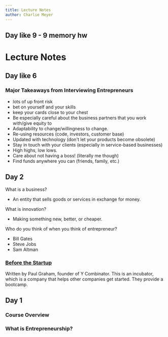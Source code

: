 ```yaml
---
title: Lecture Notes
author: Charlie Meyer
---
```


## Day like 9 - 9 memory hw



# Lecture Notes

## Day like 6

### Major Takeaways from Interviewing Entrepreneurs

- lots of up front risk
- bet on yourself and your skills
- keep your cards close to your chest
- Be especially careful about the business partners that you work with/give equity to 
- Adaptability to change/willingness to change. 
- Re-using resources (code, investors, customer base)
- Updated with technology (don't let your products become obsolete)
- Stay in touch with your clients (especially in service-based businesses)
- High highs, low lows. 
- Care about not having a boss! (literally me though)
- Find funds anywhere you can (friends, family, etc.)



## Day 2

What is a business? 
* An entity that sells goods or services in exchange for money. 

What is innovation?
* Making something new, better, or cheaper. 

Who do you think of when you think of entrepreneur? 
*  Bill Gates
* Steve Jobs
* Sam Altman

### [Before the Startup](http://www.paulgraham.com/before.html)

Written by Paul Graham, founder of Y Combinator. This is an incubator, which is a company that helps other companies get started. They provide a bootcamp. 

## Day 1

### Course Overview

### What is Entrepreneurship?

